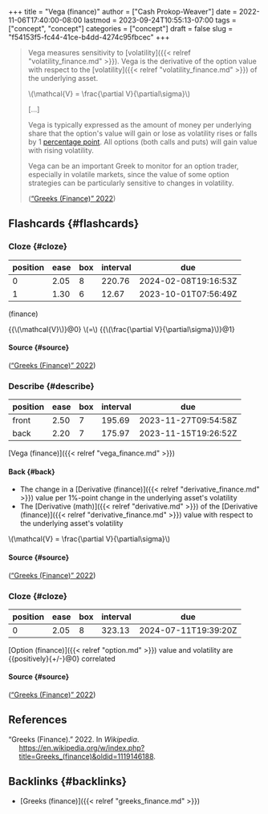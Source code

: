 +++
title = "Vega (finance)"
author = ["Cash Prokop-Weaver"]
date = 2022-11-06T17:40:00-08:00
lastmod = 2023-09-24T10:55:13-07:00
tags = ["concept", "concept"]
categories = ["concept"]
draft = false
slug = "f54153f5-fc44-41ce-b4dd-4274c95fbcec"
+++

> Vega measures sensitivity to [volatility]({{< relref "volatility_finance.md" >}}). Vega is the derivative of the option value with respect to the [volatility]({{< relref "volatility_finance.md" >}}) of the underlying asset.
>
> \\(\mathcal{V} = \frac{\partial V}{\partial\sigma}\\)
>
> [...]
>
> Vega is typically expressed as the amount of money per underlying share that the option's value will gain or lose as volatility rises or falls by 1 [percentage point](https://en.wikipedia.org/wiki/Percentage_point). All options (both calls and puts) will gain value with rising volatility.
>
> Vega can be an important Greek to monitor for an option trader, especially in volatile markets, since the value of some option strategies can be particularly sensitive to changes in volatility.
>
> (<a href="#citeproc_bib_item_1">“Greeks (Finance)” 2022</a>)


## Flashcards {#flashcards}


### Cloze {#cloze}

| position | ease | box | interval | due                  |
|----------|------|-----|----------|----------------------|
| 0        | 2.05 | 8   | 220.76   | 2024-02-08T19:16:53Z |
| 1        | 1.30 | 6   | 12.67    | 2023-10-01T07:56:49Z |

(finance)

{{\\(\mathcal{V}\\)}@0} \\(=\\) {{\\(\frac{\partial V}{\partial\sigma}\\)}@1}


#### Source {#source}

(<a href="#citeproc_bib_item_1">“Greeks (Finance)” 2022</a>)


### Describe {#describe}

| position | ease | box | interval | due                  |
|----------|------|-----|----------|----------------------|
| front    | 2.50 | 7   | 195.69   | 2023-11-27T09:54:58Z |
| back     | 2.20 | 7   | 175.97   | 2023-11-15T19:26:52Z |

[Vega (finance)]({{< relref "vega_finance.md" >}})


#### Back {#back}

-   The change in a [Derivative (finance)]({{< relref "derivative_finance.md" >}}) value per 1%-point change in the underlying asset's volatility
-   The [Derivative (math)]({{< relref "derivative.md" >}}) of the [Derivative (finance)]({{< relref "derivative_finance.md" >}}) value with respect to the underlying asset's volatility

\\(\mathcal{V} = \frac{\partial V}{\partial\sigma}\\)


#### Source {#source}

(<a href="#citeproc_bib_item_1">“Greeks (Finance)” 2022</a>)


### Cloze {#cloze}

| position | ease | box | interval | due                  |
|----------|------|-----|----------|----------------------|
| 0        | 2.05 | 8   | 323.13   | 2024-07-11T19:39:20Z |

[Option (finance)]({{< relref "option.md" >}}) value and volatility are {{positively}{+/-}@0} correlated


#### Source {#source}

(<a href="#citeproc_bib_item_1">“Greeks (Finance)” 2022</a>)

## References

<style>.csl-entry{text-indent: -1.5em; margin-left: 1.5em;}</style><div class="csl-bib-body">
  <div class="csl-entry"><a id="citeproc_bib_item_1"></a>“Greeks (Finance).” 2022. In <i>Wikipedia</i>. <a href="https://en.wikipedia.org/w/index.php?title=Greeks_(finance)&oldid=1119146188">https://en.wikipedia.org/w/index.php?title=Greeks_(finance)&#38;oldid=1119146188</a>.</div>
</div>


## Backlinks {#backlinks}

-   [Greeks (finance)]({{< relref "greeks_finance.md" >}})
